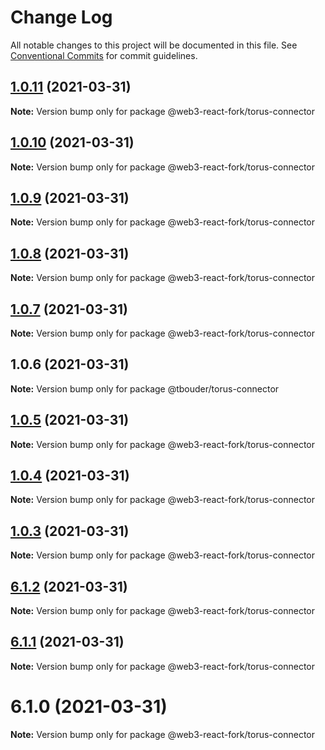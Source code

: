 # Change Log

All notable changes to this project will be documented in this file.
See [Conventional Commits](https://conventionalcommits.org) for commit guidelines.

## [1.0.11](https://github.com/TBouder/web3-react-fork/compare/@web3-react-fork/torus-connector@1.0.10...@web3-react-fork/torus-connector@1.0.11) (2021-03-31)

**Note:** Version bump only for package @web3-react-fork/torus-connector





## [1.0.10](https://github.com/TBouder/web3-react-fork/compare/@web3-react-fork/torus-connector@1.0.9...@web3-react-fork/torus-connector@1.0.10) (2021-03-31)

**Note:** Version bump only for package @web3-react-fork/torus-connector





## [1.0.9](https://github.com/TBouder/web3-react-fork/compare/@web3-react-fork/torus-connector@1.0.8...@web3-react-fork/torus-connector@1.0.9) (2021-03-31)

**Note:** Version bump only for package @web3-react-fork/torus-connector





## [1.0.8](https://github.com/TBouder/web3-react-fork/compare/@web3-react-fork/torus-connector@1.0.7...@web3-react-fork/torus-connector@1.0.8) (2021-03-31)

**Note:** Version bump only for package @web3-react-fork/torus-connector





## [1.0.7](https://github.com/TBouder/web3-react-fork/compare/@web3-react-fork/torus-connector@1.0.5...@web3-react-fork/torus-connector@1.0.7) (2021-03-31)

**Note:** Version bump only for package @web3-react-fork/torus-connector





## 1.0.6 (2021-03-31)

**Note:** Version bump only for package @tbouder/torus-connector





## [1.0.5](https://github.com/TBouder/web3-react-fork/compare/@web3-react-fork/torus-connector@1.0.4...@web3-react-fork/torus-connector@1.0.5) (2021-03-31)

**Note:** Version bump only for package @web3-react-fork/torus-connector





## [1.0.4](https://github.com/TBouder/web3-react-fork/compare/@web3-react-fork/torus-connector@1.0.3...@web3-react-fork/torus-connector@1.0.4) (2021-03-31)

**Note:** Version bump only for package @web3-react-fork/torus-connector





## [1.0.3](https://github.com/TBouder/web3-react-fork/compare/@web3-react-fork/torus-connector@6.1.2...@web3-react-fork/torus-connector@1.0.3) (2021-03-31)

**Note:** Version bump only for package @web3-react-fork/torus-connector





## [6.1.2](https://github.com/TBouder/web3-react-fork/compare/@web3-react-fork/torus-connector@6.1.1...@web3-react-fork/torus-connector@6.1.2) (2021-03-31)

**Note:** Version bump only for package @web3-react-fork/torus-connector





## [6.1.1](https://github.com/TBouder/web3-react-fork/compare/@web3-react-fork/torus-connector@6.1.0...@web3-react-fork/torus-connector@6.1.1) (2021-03-31)

**Note:** Version bump only for package @web3-react-fork/torus-connector





# 6.1.0 (2021-03-31)

**Note:** Version bump only for package @web3-react-fork/torus-connector
